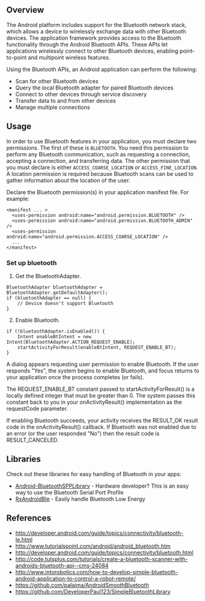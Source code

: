 ## Overview

The Android platform includes support for the Bluetooth network stack, which allows a device to wirelessly exchange data with other Bluetooth devices. The application framework provides access to the Bluetooth functionality through the Android Bluetooth APIs. These APIs let applications wirelessly connect to other Bluetooth devices, enabling point-to-point and multipoint wireless features.

Using the Bluetooth APIs, an Android application can perform the following:

 * Scan for other Bluetooth devices
 * Query the local Bluetooth adapter for paired Bluetooth devices
 * Connect to other devices through service discovery
 * Transfer data to and from other devices
 * Manage multiple connections

## Usage

In order to use Bluetooth features in your application, you must declare two permissions. The first of these is `BLUETOOTH`. You need this permission to perform any Bluetooth communication, such as requesting a connection, accepting a connection, and transferring data.
The other permission that you must declare is either `ACCESS_COARSE_LOCATION` or `ACCESS_FINE_LOCATION`. A location permission is required because Bluetooth scans can be used to gather information about the location of the user.

Declare the Bluetooth permission(s) in your application manifest file. For example:
```
<manifest ... >
  <uses-permission android:name="android.permission.BLUETOOTH" />
  <uses-permission android:name="android.permission.BLUETOOTH_ADMIN" />
  <uses-permission android:name="android.permission.ACCESS_COARSE_LOCATION" />
  ...
</manifest>
```

### Set up bluetooth
1. Get the BluetoothAdapter.
```
BluetoothAdapter bluetoothAdapter = BluetoothAdapter.getDefaultAdapter();
if (bluetoothAdapter == null) {
    // Device doesn't support Bluetooth
}
``` 
2. Enable Bluetooth. 
```
if (!bluetoothAdapter.isEnabled()) {
    Intent enableBtIntent = new Intent(BluetoothAdapter.ACTION_REQUEST_ENABLE);
    startActivityForResult(enableBtIntent, REQUEST_ENABLE_BT);
}
```
A dialog appears requesting user permission to enable Bluetooth. If the user responds "Yes", the system begins to enable Bluetooth, and focus returns to your application once the process completes (or fails).

The REQUEST_ENABLE_BT constant passed to startActivityForResult() is a locally defined integer that must be greater than 0. The system passes this constant back to you in your onActivityResult() implementation as the requestCode parameter.

If enabling Bluetooth succeeds, your activity receives the RESULT_OK result code in the onActivityResult() callback. If Bluetooth was not enabled due to an error (or the user responded "No") then the result code is RESULT_CANCELED.

## Libraries

Check out these libraries for easy handling of Bluetooth in your apps:

 * [Android-BluetoothSPPLibrary](https://github.com/akexorcist/Android-BluetoothSPPLibrary) - Hardware developer? This is an easy way to use the Bluetooth Serial Port Profile
 * [RxAndroidBle](https://github.com/Polidea/RxAndroidBle) - Easily handle Bluetooth Low Energy

## References

* <http://developer.android.com/guide/topics/connectivity/bluetooth-le.html>
* <http://www.tutorialspoint.com/android/android_bluetooth.htm>
* <http://developer.android.com/guide/topics/connectivity/bluetooth.html>
* <http://code.tutsplus.com/tutorials/create-a-bluetooth-scanner-with-androids-bluetooth-api--cms-24084>
* <http://www.intorobotics.com/how-to-develop-simple-bluetooth-android-application-to-control-a-robot-remote/>
* <https://github.com/palaima/AndroidSmoothBluetooth>
* <https://github.com/DeveloperPaul123/SimpleBluetoothLibrary>